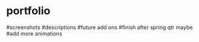 # portfolio
#screenshots
#descriptions
#future add ons
#finish after spring qtr maybe
#add more animations

